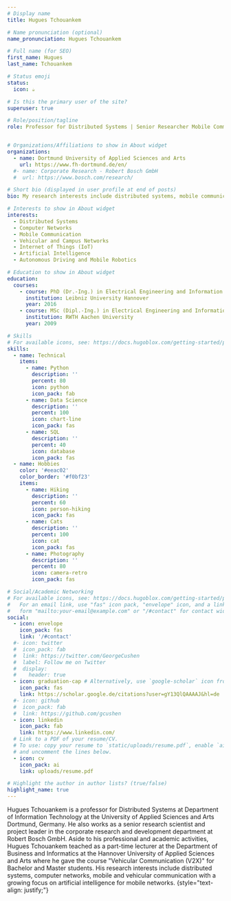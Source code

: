 ```yaml
---
# Display name
title: Hugues Tchouankem

# Name pronunciation (optional)
name_pronunciation: Hugues Tchouankem

# Full name (for SEO)
first_name: Hugues
last_name: Tchouankem

# Status emoji
status:
  icon: ☕️

# Is this the primary user of the site?
superuser: true

# Role/position/tagline
role: Professor for Distributed Systems | Senior Researcher Mobile Communication


# Organizations/Affiliations to show in About widget
organizations:
  - name: Dortmund University of Applied Sciences and Arts
    url: https://www.fh-dortmund.de/en/
  #- name: Corporate Research - Robert Bosch GmbH
  #  url: https://www.bosch.com/research/

# Short bio (displayed in user profile at end of posts)
bio: My research interests include distributed systems, mobile communication (5G/6G), vehicular communication (V2X, C-V2X) and IoT

# Interests to show in About widget
interests:
  - Distributed Systems
  - Computer Networks
  - Mobile Communication
  - Vehicular and Campus Networks
  - Internet of Things (IoT)
  - Artificial Intelligence
  - Autonomous Driving and Mobile Robotics

# Education to show in About widget
education:
  courses:
    - course: PhD (Dr.-Ing.) in Electrical Engineering and Information Technology
      institution: Leibniz University Hannover
      year: 2016
    - course: MSc (Dipl.-Ing.) in Electrical Engineering and Information Technology
      institution: RWTH Aachen University
      year: 2009

# Skills
# For available icons, see: https://docs.hugoblox.com/getting-started/page-builder/#icons
skills:
  - name: Technical
    items:
      - name: Python
        description: ''
        percent: 80
        icon: python
        icon_pack: fab
      - name: Data Science
        description: ''
        percent: 100
        icon: chart-line
        icon_pack: fas
      - name: SQL
        description: ''
        percent: 40
        icon: database
        icon_pack: fas
  - name: Hobbies
    color: '#eeac02'
    color_border: '#f0bf23'
    items:
      - name: Hiking
        description: ''
        percent: 60
        icon: person-hiking
        icon_pack: fas
      - name: Cats
        description: ''
        percent: 100
        icon: cat
        icon_pack: fas
      - name: Photography
        description: ''
        percent: 80
        icon: camera-retro
        icon_pack: fas

# Social/Academic Networking
# For available icons, see: https://docs.hugoblox.com/getting-started/page-builder/#icons
#   For an email link, use "fas" icon pack, "envelope" icon, and a link in the
#   form "mailto:your-email@example.com" or "/#contact" for contact widget.
social:
  - icon: envelope
    icon_pack: fas
    link: '/#contact'
  #- icon: twitter
  #  icon_pack: fab
  #  link: https://twitter.com/GeorgeCushen
  #  label: Follow me on Twitter
  #  display:
  #    header: true
  - icon: graduation-cap # Alternatively, use `google-scholar` icon from `ai` icon pack
    icon_pack: fas
    link: https://scholar.google.de/citations?user=gY13QlQAAAAJ&hl=de
  #- icon: github
  #  icon_pack: fab
  #  link: https://github.com/gcushen
  - icon: linkedin
    icon_pack: fab
    link: https://www.linkedin.com/
  # Link to a PDF of your resume/CV.
  # To use: copy your resume to `static/uploads/resume.pdf`, enable `ai` icons in `params.yaml`,
  # and uncomment the lines below.
  - icon: cv
    icon_pack: ai
    link: uploads/resume.pdf

# Highlight the author in author lists? (true/false)
highlight_name: true
---
```


Hugues Tchouankem is a professor for Distributed Systems at Department of Information Technology at the University of Applied Sciences and Arts Dortmund, Germany. He also works as a senior research scientist and project leader in the corporate research and development department at Robert Bosch GmbH. Aside to his professional and academic activities, Hugues Tchouankem teached as a part-time lecturer at the Department of Business and Informatics at the Hannover University of Applied Sciences and Arts where he gave the course "Vehicular Communication (V2X)" for Bachelor and Master students. His research interests include distributed systems, computer networks, mobile and vehicular communication with a growing focus on artificial intelligence for mobile networks.
{style="text-align: justify;"}
